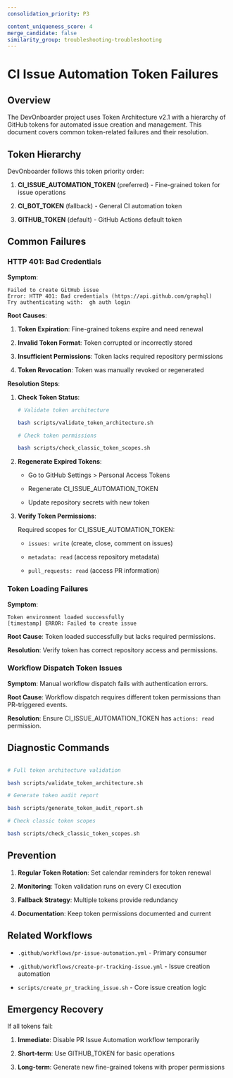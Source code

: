 ```yaml
---
consolidation_priority: P3

content_uniqueness_score: 4
merge_candidate: false
similarity_group: troubleshooting-troubleshooting
---
```


# CI Issue Automation Token Failures

## Overview

The DevOnboarder project uses Token Architecture v2.1 with a hierarchy of GitHub tokens for automated issue creation and management. This document covers common token-related failures and their resolution.

## Token Hierarchy

DevOnboarder follows this token priority order:

1. **CI_ISSUE_AUTOMATION_TOKEN** (preferred) - Fine-grained token for issue operations

2. **CI_BOT_TOKEN** (fallback) - General CI automation token

3. **GITHUB_TOKEN** (default) - GitHub Actions default token

## Common Failures

### HTTP 401: Bad Credentials

**Symptom**:

```text
Failed to create GitHub issue
Error: HTTP 401: Bad credentials (https://api.github.com/graphql)
Try authenticating with:  gh auth login

```

**Root Causes**:

1. **Token Expiration**: Fine-grained tokens expire and need renewal

2. **Invalid Token Format**: Token corrupted or incorrectly stored

3. **Insufficient Permissions**: Token lacks required repository permissions

4. **Token Revocation**: Token was manually revoked or regenerated

**Resolution Steps**:

1. **Check Token Status**:

   ```bash
   # Validate token architecture

   bash scripts/validate_token_architecture.sh

   # Check token permissions

   bash scripts/check_classic_token_scopes.sh
   ```

2. **Regenerate Expired Tokens**:

   - Go to GitHub Settings > Personal Access Tokens

   - Regenerate CI_ISSUE_AUTOMATION_TOKEN

   - Update repository secrets with new token

3. **Verify Token Permissions**:

   Required scopes for CI_ISSUE_AUTOMATION_TOKEN:
   - `issues: write` (create, close, comment on issues)

   - `metadata: read` (access repository metadata)

   - `pull_requests: read` (access PR information)

### Token Loading Failures

**Symptom**:

```text
Token environment loaded successfully
[timestamp] ERROR: Failed to create issue

```

**Root Cause**: Token loaded successfully but lacks required permissions.

**Resolution**: Verify token has correct repository access and permissions.

### Workflow Dispatch Token Issues

**Symptom**: Manual workflow dispatch fails with authentication errors.

**Root Cause**: Workflow dispatch requires different token permissions than PR-triggered events.

**Resolution**: Ensure CI_ISSUE_AUTOMATION_TOKEN has `actions: read` permission.

## Diagnostic Commands

```bash

# Full token architecture validation

bash scripts/validate_token_architecture.sh

# Generate token audit report

bash scripts/generate_token_audit_report.sh

# Check classic token scopes

bash scripts/check_classic_token_scopes.sh

```

## Prevention

1. **Regular Token Rotation**: Set calendar reminders for token renewal

2. **Monitoring**: Token validation runs on every CI execution

3. **Fallback Strategy**: Multiple tokens provide redundancy

4. **Documentation**: Keep token permissions documented and current

## Related Workflows

- `.github/workflows/pr-issue-automation.yml` - Primary consumer

- `.github/workflows/create-pr-tracking-issue.yml` - Issue creation automation

- `scripts/create_pr_tracking_issue.sh` - Core issue creation logic

## Emergency Recovery

If all tokens fail:

1. **Immediate**: Disable PR Issue Automation workflow temporarily

2. **Short-term**: Use GITHUB_TOKEN for basic operations

3. **Long-term**: Generate new fine-grained tokens with proper permissions
